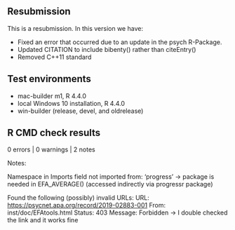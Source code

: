 ## Resubmission
This is a resubmission. In this version we have:

* Fixed an error that occurred due to an update in the psych R-Package.
* Updated CITATION to include bibenty() rather than citeEntry()
* Removed C++11 standard

## Test environments
* mac-builder m1, R 4.4.0
* local Windows 10 installation, R 4.4.0
* win-builder (release, devel, and oldrelease)

## R CMD check results

0 errors | 0 warnings | 2 notes

Notes:

Namespace in Imports field not imported from: ‘progress’
-> package is needed in EFA_AVERAGE() (accessed indirectly via progressr package)

Found the following (possibly) invalid URLs:
  URL: https://psycnet.apa.org/record/2019-02883-001
    From: inst/doc/EFAtools.html
    Status: 403
    Message: Forbidden
-> I double checked the link and it works fine

